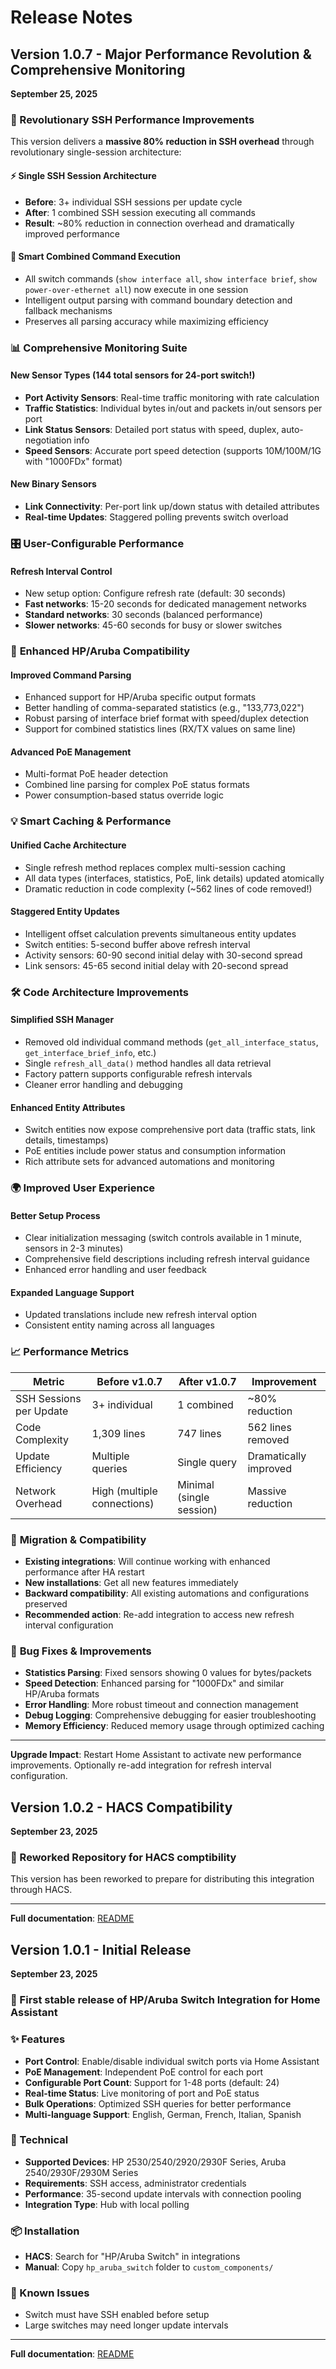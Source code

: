 # Release Notes

## Version 1.0.7 - Major Performance Revolution & Comprehensive Monitoring
**September 25, 2025**

### 🚀 Revolutionary SSH Performance Improvements

This version delivers a **massive 80% reduction in SSH overhead** through revolutionary single-session architecture:

#### ⚡ **Single SSH Session Architecture**
- **Before**: 3+ individual SSH sessions per update cycle  
- **After**: 1 combined SSH session executing all commands
- **Result**: ~80% reduction in connection overhead and dramatically improved performance

#### 🎯 **Smart Combined Command Execution**
- All switch commands (`show interface all`, `show interface brief`, `show power-over-ethernet all`) now execute in one session
- Intelligent output parsing with command boundary detection and fallback mechanisms  
- Preserves all parsing accuracy while maximizing efficiency

### 📊 **Comprehensive Monitoring Suite**

#### **New Sensor Types** (144 total sensors for 24-port switch!)
- **Port Activity Sensors**: Real-time traffic monitoring with rate calculation
- **Traffic Statistics**: Individual bytes in/out and packets in/out sensors per port
- **Link Status Sensors**: Detailed port status with speed, duplex, auto-negotiation info
- **Speed Sensors**: Accurate port speed detection (supports 10M/100M/1G with "1000FDx" format)

#### **New Binary Sensors**
- **Link Connectivity**: Per-port link up/down status with detailed attributes
- **Real-time Updates**: Staggered polling prevents switch overload

### 🎛️ **User-Configurable Performance**

#### **Refresh Interval Control**  
- New setup option: Configure refresh rate (default: 30 seconds)
- **Fast networks**: 15-20 seconds for dedicated management networks
- **Standard networks**: 30 seconds (balanced performance)  
- **Slower networks**: 45-60 seconds for busy or slower switches

### 🔧 **Enhanced HP/Aruba Compatibility**

#### **Improved Command Parsing**
- Enhanced support for HP/Aruba specific output formats
- Better handling of comma-separated statistics (e.g., "133,773,022")
- Robust parsing of interface brief format with speed/duplex detection
- Support for combined statistics lines (RX/TX values on same line)

#### **Advanced PoE Management**
- Multi-format PoE header detection
- Combined line parsing for complex PoE status formats
- Power consumption-based status override logic

### 💡 **Smart Caching & Performance**

#### **Unified Cache Architecture**
- Single refresh method replaces complex multi-session caching
- All data types (interfaces, statistics, PoE, link details) updated atomically
- Dramatic reduction in code complexity (~562 lines of code removed!)

#### **Staggered Entity Updates**
- Intelligent offset calculation prevents simultaneous entity updates
- Switch entities: 5-second buffer above refresh interval
- Activity sensors: 60-90 second initial delay with 30-second spread
- Link sensors: 45-65 second initial delay with 20-second spread

### 🛠️ **Code Architecture Improvements**

#### **Simplified SSH Manager**
- Removed old individual command methods (`get_all_interface_status`, `get_interface_brief_info`, etc.)
- Single `refresh_all_data()` method handles all data retrieval
- Factory pattern supports configurable refresh intervals
- Cleaner error handling and debugging

#### **Enhanced Entity Attributes**
- Switch entities now expose comprehensive port data (traffic stats, link details, timestamps)
- PoE entities include power status and consumption information
- Rich attribute sets for advanced automations and monitoring

### 🌍 **Improved User Experience**

#### **Better Setup Process**
- Clear initialization messaging (switch controls available in 1 minute, sensors in 2-3 minutes)
- Comprehensive field descriptions including refresh interval guidance
- Enhanced error handling and user feedback

#### **Expanded Language Support**
- Updated translations include new refresh interval option
- Consistent entity naming across all languages

### 📈 **Performance Metrics**

| Metric | Before v1.0.7 | After v1.0.7 | Improvement |
|--------|----------------|---------------|-------------|
| SSH Sessions per Update | 3+ individual | 1 combined | ~80% reduction |
| Code Complexity | 1,309 lines | 747 lines | 562 lines removed |
| Update Efficiency | Multiple queries | Single query | Dramatically improved |
| Network Overhead | High (multiple connections) | Minimal (single session) | Massive reduction |

### 🔄 **Migration & Compatibility**

- **Existing integrations**: Will continue working with enhanced performance after HA restart
- **New installations**: Get all new features immediately
- **Backward compatibility**: All existing automations and configurations preserved
- **Recommended action**: Re-add integration to access new refresh interval configuration

### 🐛 **Bug Fixes & Improvements**

- **Statistics Parsing**: Fixed sensors showing 0 values for bytes/packets
- **Speed Detection**: Enhanced parsing for "1000FDx" and similar HP/Aruba formats  
- **Error Handling**: More robust timeout and connection management
- **Debug Logging**: Comprehensive debugging for easier troubleshooting
- **Memory Efficiency**: Reduced memory usage through optimized caching

---
**Upgrade Impact**: Restart Home Assistant to activate new performance improvements. Optionally re-add integration for refresh interval configuration.

## Version 1.0.2 - HACS Compatibility
**September 23, 2025**

### 🎉 Reworked Repository for HACS comptibility

This version has been reworked to prepare for distributing this integration through HACS.

---
**Full documentation**: [README](https://github.com/farosch/hacs_hp_aruba_switch#readme)

## Version 1.0.1 - Initial Release
**September 23, 2025**

### 🎉 First stable release of HP/Aruba Switch Integration for Home Assistant

### ✨ Features
- **Port Control**: Enable/disable individual switch ports via Home Assistant
- **PoE Management**: Independent PoE control for each port
- **Configurable Port Count**: Support for 1-48 ports (default: 24)
- **Real-time Status**: Live monitoring of port and PoE status
- **Bulk Operations**: Optimized SSH queries for better performance
- **Multi-language Support**: English, German, French, Italian, Spanish

### 🔧 Technical
- **Supported Devices**: HP 2530/2540/2920/2930F Series, Aruba 2540/2930F/2930M Series
- **Requirements**: SSH access, administrator credentials
- **Performance**: 35-second update intervals with connection pooling
- **Integration Type**: Hub with local polling

### 📦 Installation
- **HACS**: Search for "HP/Aruba Switch" in integrations
- **Manual**: Copy `hp_aruba_switch` folder to `custom_components/`

### 🐛 Known Issues
- Switch must have SSH enabled before setup
- Large switches may need longer update intervals

---
**Full documentation**: [README](https://github.com/farosch/hacs_hp_aruba_switch#readme)